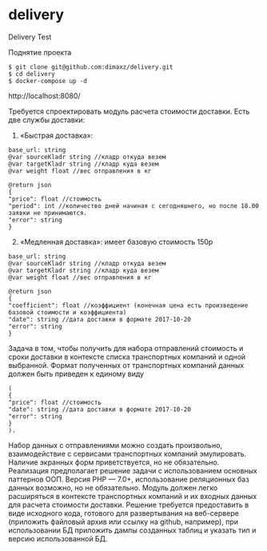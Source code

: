 # delivery
Delivery Test

Поднятие проекта
``` 
$ git clone git@github.com:dimaxz/delivery.git
$ cd delivery
$ docker-compose up -d
```
http://localhost:8080/

Требуется спроектировать модуль расчета стоимости доставки.
Есть две службы доставки:
1. «Быстрая доставка»:

```
base_url: string
@var sourceKladr string //кладр откуда везем
@var targetKladr string //кладр куда везем
@var weight float //вес отправления в кг

@return json
{
"price": float //стоимость
"period": int //количество дней начиная с сегодняшнего, но после 18.00 заявки не принимаются.
"error": string
}
```
2. «Медленная доставка»:
имеет базовую стоимость 150р
```
base_url: string
@var sourceKladr string //кладр откуда везем
@var targetKladr string //кладр куда везем
@var weight float //вес отправления в кг

@return json
{
"coefficient": float //коэффициент (конечная цена есть произведение базовой стоимости и коэффициента)
"date": string //дата доставки в формате 2017-10-20
"error": string
}
```

Задача в том, чтобы получить для набора отправлений стоимость и сроки доставки в контексте списка транспортных компаний и одной выбранной. 
Формат полученных от транспортных компаний данных должен быть приведен к единому виду 
```
(
{
"price": float //стоимость
"date": string //дата доставки в формате 2017-10-20
"error": string
}
).
```
Набор данных с отправлениями можно создать произвольно, взаимодействие с сервисами транспортных компаний эмулировать. 
Наличие экранных форм приветствуется, но не обязательно. Реализация предполагает решение задачи с использованием основных паттернов ООП. Версия PHP — 7.0+, 
использование реляционных баз данных возможно, но не обязательно.
Модуль должен легко расширяться в контексте транспортных компаний и их входных данных для расчета стоимости доставки.
Решение требуется предоставить в виде исходного кода, готового для развертывания на веб-сервере (приложить файловый архив или ссылку на github, например), 
при использовании БД приложить дампы созданных таблиц и указать тип и версию использованной БД.